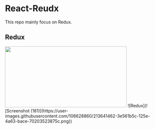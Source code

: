 # React-Reudx
This repo mainly focus on Redux.
<h2>Redux</h2>
<img height="200px" width="400" src="https://user-images.githubusercontent.com/106628860/213641462-3e561b5c-125e-4a63-bace-70203523875c.png" />
![Redux](![Screenshot (181)](https://user-images.githubusercontent.com/106628860/213641462-3e561b5c-125e-4a63-bace-70203523875c.png))



